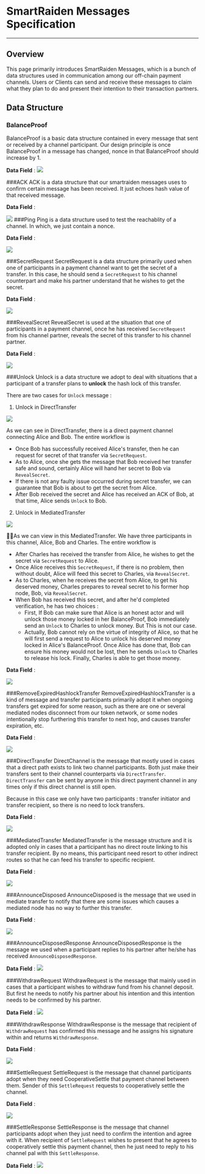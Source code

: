 # SmartRaiden Messages Specification
***
## Overview 
This page primarily introduces SmartRaiden Messages, which is a bunch of data structures used in communication among our off-chain payment channels. Users or Clients can send and receive these messages to claim what they plan to do and present their intention to their transaction partners. 

## Data Structure
### BalanceProof 
BalanceProof is a basic data structure contained in every message that sent or received by a channel participant. Our design principle is once BalanceProof in a message has changed, nonce in that BalanceProof should increase by 1.

**Data Field** : 
![](./images/BalanceProof.png)

###ACK 
ACK is a data structure that our smartraiden messages uses to confirm certain message has been received. It just echoes hash value of that received message. 

**Data Field** : 

![](./images/ACK.png)
###Ping
Ping is a data structure used to test the reachablity of a channel. In which, we just contain a nonce. 

**Data Field** : 

![](./images/Ping.png)

###SecretRequest
SecretRequest is a data structure primarily used when one of participants in a payment channel want to get the secret of a transfer. In this case, he should send a `SecretRequest` to his channel counterpart and make his partner understand that he wishes to get the secret. 

**Data Field** : 

![](./images/SecretRequest.png)

###RevealSecret
RevealSecret is used at the situation that one of participants in a payment channel, once he has received `SecretRequest` from his channel partner, reveals the secret of this transfer to his channel partner. 

**Data Field** : 

![](./images/RevealSecret.png)

###Unlock
Unlock is a data structure we adopt to deal with situations that a participant of a transfer plans to **unlock** the hash lock of this transfer. 

There are two cases for `Unlock` message :

1. Unlock in DirectTransfer

![](./images/Unlock_Direct.png)

As we can see in DirectTransfer, there is a direct payment channel connecting Alice and Bob. The entire workflow is 
- Once Bob has successfully received Alice's transfer, then he can request for secret of that transfer via `SecretRequest`. 
- As to Alice, once she gets the message that Bob received her transfer safe and sound, certainly Alice will hand her secret to Bob via `RevealSecret`. 
- If there is not any faulty issue occurred during secret transfer, we can guarantee that Bob is about to get the secret from Alice. 
- After Bob received the secret and Alice has received an ACK of Bob, at that time, Alice sends `Unlock` to Bob. 

2. Unlock in MediatedTransfer

![](./images/Unlock_Mediate.png)

As we can view in this MediatedTransfer. We have three participants in this channel, Alice, Bob and Charles. The entire workflow is 

- After Charles has received the transfer from Alice, he wishes to get the secret via `SecretRequest` to Alice.
- Once Alice receives this `SecretRequest`, if there is no problem, then without doubt, Alice will feed this secret to Charles, via `RevealSecret`. 
- As to Charles, when he receives the secret from Alice, to get his deserved money, Charles prepares to reveal secret to his former hop node, Bob, via `RevealSecret`.
- When Bob has received this secret, and after he'd completed verification, he has two choices : 
    - First, If Bob can make sure that Alice is an honest actor and will unlock those money locked in her BalanceProof, Bob immediately send an `Unlock` to Charles to unlock money. But This is not our case.
    - Actually, Bob cannot rely on the virtue of integrity of Alice, so that he will first send a request to Alice to unlock his deserved money locked in Alice's BalanceProof. Once Alice has done that, Bob can ensure his money would not be lost, then he sends `Unlock` to Charles to release his lock. Finally, Charles is able to get those money.  

**Data Field** : 

![](./images/Unlock.png)

###RemoveExpiredHashlockTransfer
RemoveExpiredHashlockTransfer is a kind of message and transfer participants primarily adopt it when ongoing transfers get expired for some reason, such as there are one or several mediated nodes disconnect from our token network, or some nodes intentionally stop furthering this transfer to next hop, and causes transfer expiration, etc. 


**Data Field** : 

![](./images/RemoveExpiredHashlockTransfer.png)

###DirectTransfer
DirectChannel is the message that mostly used in cases that a direct path exists to link two channel participants. Both just make their transfers sent to their channel counterparts via `DirectTransfer`. `DirectTransfer` can be sent by anyone in this direct payment channel in any times only if this direct channel is still open.

Because in this case we only have two participants : transfer initiator and transfer recipient, so there is no need to lock transfers. 

**Data Field** : 

![](./images/DirectTransfer.png)

###MediatedTransfer
MediatedTransfer is the message structure and it is adopted only in cases that a participant has no direct route linking to his transfer recipient. By no means, this participant need resort to other indirect routes so that he can feed his transfer to specific recipient.  

**Data Field** : 

![](./images/MediatedTransfer.png)

###AnnounceDisposed
AnnounceDisposed is the message that we used in mediate transfer to notify that there are some issues which causes a mediated node has no way to further this transfer.

**Data Field** : 

![](./images/AnnounceDiposed.png)

###AnnounceDisposedResponse
AnnounceDisposedResponse is the message we used when a participant replies to his partner after he/she has received `AnnounceDisposedResponse`. 

**Data Field** : 
![](./images/AnnounceDisposedResponse.png)

###WithdrawRequest
WithdrawRequest is the message that mainly used in cases that a participant wishes to withdraw fund from his channel deposit. But first he needs to notify his partner about his intention and this intention needs to be confirmed by his partner.

**Data Field** : 
![](./images/WithdrawRequest.png)

###WithdrawResponse
WithdrawResponse is the message that recipient of `WithdrawRequest` has confirmed this message and he assigns his signature within and returns `WithdrawResponse`. 

**Data Field** : 

![](./images/WithdrawResponse.png)

###SettleRequest
SettleRequest is the message that channel participants adopt when they need CooperativeSettle that payment channel between them. Sender of this `SettleRequest` requests to cooperatively settle the channel. 

**Data Field** : 

![](./images/SettleRequest.png)

###SettleResponse
SettleResponse is the message that channel participants adopt when they just need to confirm the intention and agree with it. When recipient of `SettleRequest` wishes to present that he agrees to cooperatively settle this payment channel, then he just need to reply to his channel pal with this `SettleResponse`. 

**Data Field** : 
![](./images/SettleResponse.png)
